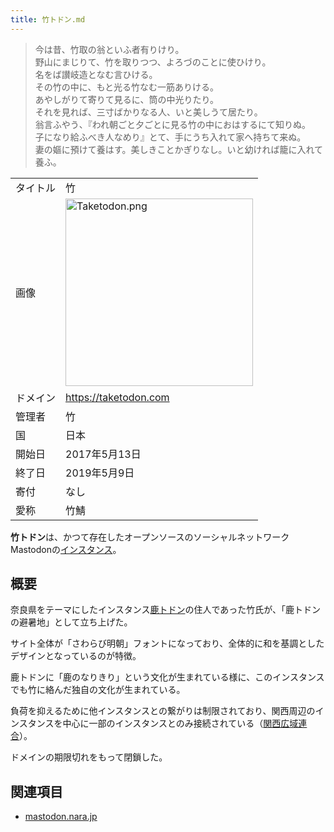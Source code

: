 ```yaml
---
title: 竹トドン.md
---
```

<div>

> <span class="small"></span>
>
> 今は昔、竹取の翁といふ者有りけり。  
> 野山にまじりて、竹を取りつつ、よろづのことに使ひけり。  
> 名をば讃岐造となむ言ひける。  
> その竹の中に、もと光る竹なむ一筋ありける。  
> あやしがりて寄りて見るに、筒の中光りたり。  
> それを見れば、三寸ばかりなる人、いと美しうて居たり。  
> 翁言ふやう、『われ朝ごと夕ごとに見る竹の中におはするにて知りぬ。  
> 子になり給ふべき人なめり』とて、手にうち入れて家へ持ちて来ぬ。  
> 妻の嫗に預けて養はす。美しきことかぎりなし。いと幼ければ籠に入れて養ふ。
>
> <span class="small"></span>

|          |                                                                                                                                              |
|----------|----------------------------------------------------------------------------------------------------------------------------------------------|
| タイトル | 竹                                                                                                                                           |
| 画像     | [<img src="/images/b/b9/Taketodon.png" width="300" height="300" alt="Taketodon.png" />](/%E3%83%95%E3%82%A1%E3%82%A4%E3%83%AB:Taketodon.png) |
| ドメイン | https://taketodon.com                                                                                                                        |
| 管理者   | 竹                                                                                                                                           |
| 国       | 日本                                                                                                                                         |
| 開始日   | 2017年5月13日                                                                                                                                |
| 終了日   | 2019年5月9日                                                                                                                                 |
| 寄付     | なし                                                                                                                                         |
| 愛称     | 竹鯖                                                                                                                                         |

**竹トドン**は、かつて存在したオープンソースのソーシャルネットワークMastodonの[インスタンス](/%E3%82%A4%E3%83%B3%E3%82%B9%E3%82%BF%E3%83%B3%E3%82%B9 "インスタンス")。

## 概要

奈良県をテーマにしたインスタンス[鹿トドン](/Mastodon.nara.jp "Mastodon.nara.jp")の住人であった竹氏が、「鹿トドンの避暑地」として立ち上げた。

サイト全体が「さわらび明朝」フォントになっており、全体的に和を基調としたデザインとなっているのが特徴。

鹿トドンに「鹿のなりきり」という文化が生まれている様に、このインスタンスでも竹に絡んだ独自の文化が生まれている。

負荷を抑えるために他インスタンスとの繋がりは制限されており、関西周辺のインスタンスを中心に一部のインスタンスとのみ接続されている（[関西広域連合](/%E9%96%A2%E8%A5%BF%E5%BA%83%E5%9F%9F%E9%80%A3%E5%90%88 "関西広域連合")）。

ドメインの期限切れをもって閉鎖した。

## 関連項目

-   [mastodon.nara.jp](/Mastodon.nara.jp "Mastodon.nara.jp")

</div>
